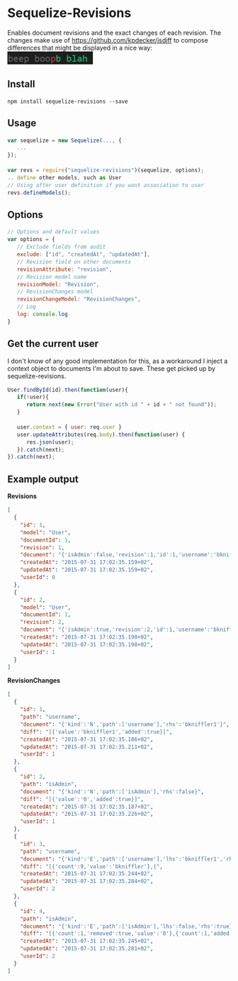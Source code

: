 # Sequelize-Revisions
Enables document revisions and the exact changes of each revision.
The changes make use of https://github.com/kpdecker/jsdiff to compose differences that might be displayed in a nice way:
<img src="https://raw.githubusercontent.com/kpdecker/jsdiff/master/images/node_example.png" alt="Example">

## Install
```shell
npm install sequelize-revisions --save
```

## Usage
```javascript
var sequelize = new Sequelize(..., {
   ...
});

var revs = require("sequelize-revisions")(sequelize, options);
.. define other models, such as User
// Using after user definition if you want association to user
revs.defineModels();
```

## Options
```javascript
// Options and default values
var options = {
   // Exclude fields from audit
   exclude: ["id", "createdAt", "updatedAt"],
   // Revision field on other documents
   revisionAttribute: "revision",
   // Revision model name
   revisionModel: "Revision",
   // RevisionChanges model
   revisionChangeModel: "RevisionChanges",
   // Log
   log: console.log
}
```

## Get the current user
I don't know of any good implementation for this, as a workaround I inject a context object to documents I'm about to save. These get picked up by sequelize-revisions.
```javascript
User.findById(id).then(function(user){
   if(!user){
      return next(new Error("User with id " + id + " not found"));
   }

   user.context = { user: req.user }
   user.updateAttributes(req.body).then(function(user) {
      res.json(user);
   }).catch(next);
}).catch(next);
```

## Example output
**Revisions**
```json
[
  {
    "id": 1,
    "model": "User",
    "documentId": 1,
    "revision": 1,
    "document": "{'isAdmin':false,'revision':1,'id':1,'username':'bkniffler1','hash':'xxx','salt':'xxx','activationKey':'6addb6480f298340','updatedAt':'2015-07-31T15:02:35.111Z','createdAt':'2015-07-31T15:02:35.111Z','resetPasswordKey':null}",
    "createdAt": "2015-07-31 17:02:35.159+02",
    "updatedAt": "2015-07-31 17:02:35.159+02",
    "userId": 0
  },
  {
    "id": 2,
    "model": "User",
    "documentId": 1,
    "revision": 2,
    "document": "{'isAdmin':true,'revision':2,'id':1,'username':'bkniffler','hash':'xxx','salt':'xxx','activationKey':'6addb6480f298340','updatedAt':'2015-07-31T15:02:35.166Z','createdAt':'2015-07-31T15:02:35.111Z','resetPasswordKey':null}",
    "createdAt": "2015-07-31 17:02:35.198+02",
    "updatedAt": "2015-07-31 17:02:35.198+02",
    "userId": 1
  }
]
```
**RevisionChanges**
```json
[
  {
    "id": 1,
    "path": "username",
    "document": "{'kind':'N','path':['username'],'rhs':'bkniffler1'}",
    "diff": "[{'value':'bkniffler1','added':true}]",
    "createdAt": "2015-07-31 17:02:35.186+02",
    "updatedAt": "2015-07-31 17:02:35.211+02",
    "userId": 1
  },
  {
    "id": 2,
    "path": "isAdmin",
    "document": "{'kind':'N','path':['isAdmin'],'rhs':false}",
    "diff": "[{'value':'0','added':true}]",
    "createdAt": "2015-07-31 17:02:35.187+02",
    "updatedAt": "2015-07-31 17:02:35.226+02",
    "userId": 1
  },
  {
    "id": 3,
    "path": "username",
    "document": "{'kind':'E','path':['username'],'lhs':'bkniffler1','rhs':'bkniffler'}",
    "diff": "[{'count':9,'value':'bkniffler'},{",
    "createdAt": "2015-07-31 17:02:35.244+02",
    "updatedAt": "2015-07-31 17:02:35.284+02",
    "userId": 2
  },
  {
    "id": 4,
    "path": "isAdmin",
    "document": "{'kind':'E','path':['isAdmin'],'lhs':false,'rhs':true}",
    "diff": "[{'count':1,'removed':true,'value':'0'},{'count':1,'added':true,'value':'1'}]",
    "createdAt": "2015-07-31 17:02:35.245+02",
    "updatedAt": "2015-07-31 17:02:35.281+02",
    "userId": 2
  }
]
```
